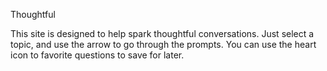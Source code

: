 Thoughtful

This site is designed to help spark thoughtful conversations. Just select a topic, and use the arrow to go through the prompts. You can use the heart icon to favorite questions to save for later.
